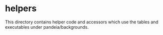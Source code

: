 helpers
=======

This directory contains helper code and accessors which use the tables and executables under pandeia/backgrounds.

